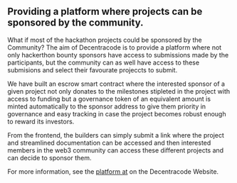 ## Providing a platform where projects can be sponsored by the community.

What if most of the hackathon projects could be sponsored by the Community? 
The aim of Decentracode is to provide a platform where not only hackerthon bounty sponsors have access to submissions made by the participants, but the community can as well have access to these submisions and select their favourate projeccts to submit.

We have built an escrow smart contract where the interested sponsor of a given project not only donates to the milestones stipleted in the project with access to funding but a governance token of an equivalent amount is minted automatically to the sponsor address to give them priority in governance and easy tracking in case the project becomes robust enough to reward its investors.

From the frontend, the builders can simply submit a link where the project and streamlined documentation can be accessed and then interested members in the web3 community can access these different projects and can decide to sponsor them.

For more information, see the [platform at](https://decentracode.xyz) on the Decentracode Website.

